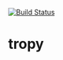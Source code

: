 [![Build Status](https://travis-ci.org/tropy/tropy.svg)](https://travis-ci.org/tropy/tropy)

# tropy

